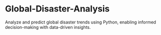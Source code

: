 # Global-Disaster-Analysis
Analyze and predict global disaster trends using Python, enabling informed decision-making with data-driven insights.
